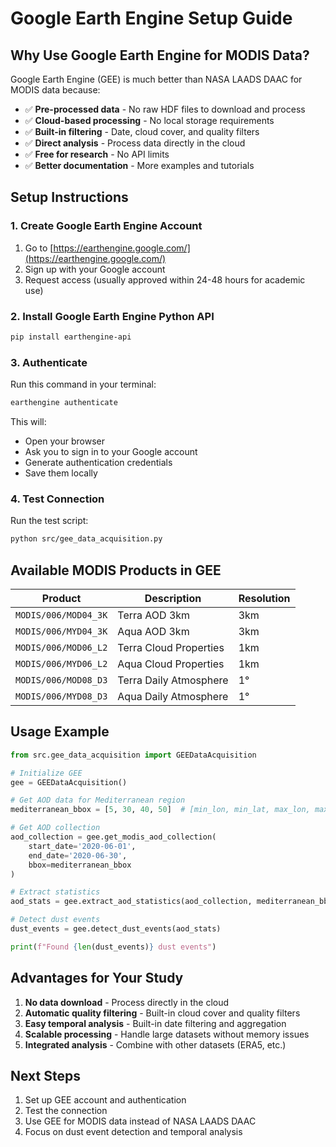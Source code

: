 # Google Earth Engine Setup Guide

## Why Use Google Earth Engine for MODIS Data?

Google Earth Engine (GEE) is much better than NASA LAADS DAAC for MODIS data because:

- ✅ **Pre-processed data** - No raw HDF files to download and process
- ✅ **Cloud-based processing** - No local storage requirements  
- ✅ **Built-in filtering** - Date, cloud cover, and quality filters
- ✅ **Direct analysis** - Process data directly in the cloud
- ✅ **Free for research** - No API limits
- ✅ **Better documentation** - More examples and tutorials

## Setup Instructions

### 1. Create Google Earth Engine Account

1. Go to [https://earthengine.google.com/](https://earthengine.google.com/)
2. Sign up with your Google account
3. Request access (usually approved within 24-48 hours for academic use)

### 2. Install Google Earth Engine Python API

```bash
pip install earthengine-api
```

### 3. Authenticate

Run this command in your terminal:

```bash
earthengine authenticate
```

This will:
- Open your browser
- Ask you to sign in to your Google account
- Generate authentication credentials
- Save them locally

### 4. Test Connection

Run the test script:

```bash
python src/gee_data_acquisition.py
```

## Available MODIS Products in GEE

| Product | Description | Resolution |
|---------|-------------|------------|
| `MODIS/006/MOD04_3K` | Terra AOD 3km | 3km |
| `MODIS/006/MYD04_3K` | Aqua AOD 3km | 3km |
| `MODIS/006/MOD06_L2` | Terra Cloud Properties | 1km |
| `MODIS/006/MYD06_L2` | Aqua Cloud Properties | 1km |
| `MODIS/006/MOD08_D3` | Terra Daily Atmosphere | 1° |
| `MODIS/006/MYD08_D3` | Aqua Daily Atmosphere | 1° |

## Usage Example

```python
from src.gee_data_acquisition import GEEDataAcquisition

# Initialize GEE
gee = GEEDataAcquisition()

# Get AOD data for Mediterranean region
mediterranean_bbox = [5, 30, 40, 50]  # [min_lon, min_lat, max_lon, max_lat]

# Get AOD collection
aod_collection = gee.get_modis_aod_collection(
    start_date='2020-06-01',
    end_date='2020-06-30',
    bbox=mediterranean_bbox
)

# Extract statistics
aod_stats = gee.extract_aod_statistics(aod_collection, mediterranean_bbox)

# Detect dust events
dust_events = gee.detect_dust_events(aod_stats)

print(f"Found {len(dust_events)} dust events")
```

## Advantages for Your Study

1. **No data download** - Process directly in the cloud
2. **Automatic quality filtering** - Built-in cloud cover and quality filters
3. **Easy temporal analysis** - Built-in date filtering and aggregation
4. **Scalable processing** - Handle large datasets without memory issues
5. **Integrated analysis** - Combine with other datasets (ERA5, etc.)

## Next Steps

1. Set up GEE account and authentication
2. Test the connection
3. Use GEE for MODIS data instead of NASA LAADS DAAC
4. Focus on dust event detection and temporal analysis
